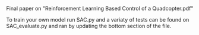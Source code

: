 Final paper on "Reinforcement Learning Based Control of a Quadcopter.pdf"

To train your own model run SAC.py and a variaty of tests can be found on SAC_evaluate.py and ran by updating the bottom section of the file.
